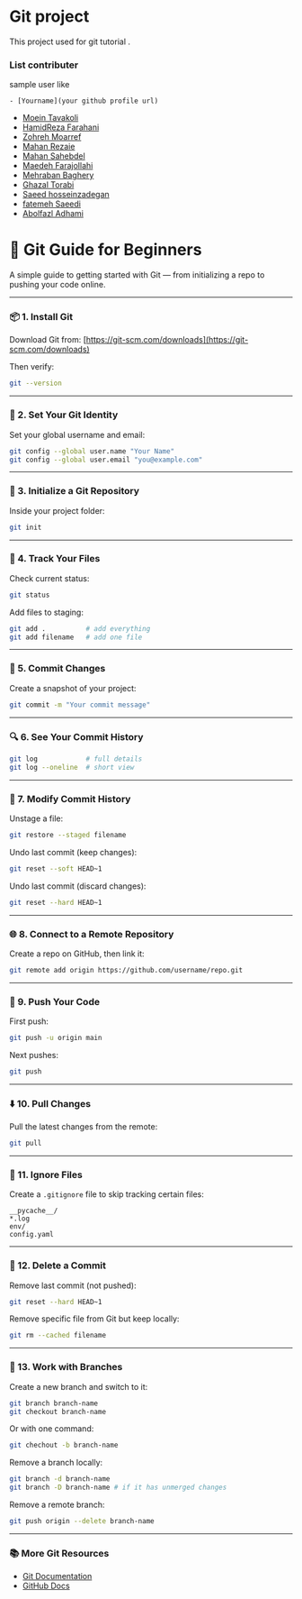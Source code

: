 # Git project 

This project used for git tutorial . 

### List contributer 

sample user like

 `- [Yourname](your github profile url)`

- [Moein Tavakoli]( https://github.com/MoeinTavakoli )
- [HamidReza Farahani]( https://github.com/hr-farahani )
- [Zohreh Moarref]( https://github.com/moarref93 )
- [ Mahan Rezaie ]( https://github.com/mahanrezaie )
- [Mahan Sahebdel](https://github.com/mahansahebdel)
- [Maedeh Farajollahi](https://github.com/MaedehFarajollahi/)
- [Mehraban Baghery](https://github.com/Mehrabanbaghery)
- [Ghazal Torabi](https://github.com/Ghazal070)
- [Saeed hosseinzadegan](https://github.com/seezdah)
- [fatemeh Saeedi](https://github.com/Fatush-Saeedi)
- [Abolfazl Adhami](https://github.com/AbolfazlAdhami)
# 🚀 Git Guide for Beginners

A simple guide to getting started with Git — from initializing a repo to pushing your code online.

---

### 📦 1. Install Git

Download Git from: [https://git-scm.com/downloads](https://git-scm.com/downloads)

Then verify:

```bash
git --version
```

---

### 🔧 2. Set Your Git Identity

Set your global username and email:

```bash
git config --global user.name "Your Name"
git config --global user.email "you@example.com"
```

---

### 📁 3. Initialize a Git Repository

Inside your project folder:

```bash
git init
```

---

### 📄 4. Track Your Files

Check current status:

```bash
git status
```

Add files to staging:

```bash
git add .          # add everything
git add filename   # add one file
```

---

### 💬 5. Commit Changes

Create a snapshot of your project:

```bash
git commit -m "Your commit message"
```

---

### 🔍 6. See Your Commit History

```bash
git log            # full details
git log --oneline  # short view
```

---

### 🔁 7. Modify Commit History

Unstage a file:

```bash
git restore --staged filename
```

Undo last commit (keep changes):

```bash
git reset --soft HEAD~1
```

Undo last commit (discard changes):

```bash
git reset --hard HEAD~1
```

---

### 🌐 8. Connect to a Remote Repository

Create a repo on GitHub, then link it:

```bash
git remote add origin https://github.com/username/repo.git
```

---

### 🚚 9. Push Your Code

First push:

```bash
git push -u origin main
```

Next pushes:

```bash
git push
```

---

### ⬇️ 10. Pull Changes

Pull the latest changes from the remote:

```bash
git pull
```

---

### 🚫 11. Ignore Files

Create a `.gitignore` file to skip tracking certain files:

```text
__pycache__/
*.log
env/
config.yaml
```

---

### 🧼 12. Delete a Commit

Remove last commit (not pushed):

```bash
git reset --hard HEAD~1
```

Remove specific file from Git but keep locally:

```bash
git rm --cached filename
```

---

### 🌿 13. Work with Branches

Create a new branch and switch to it:

```bash
git branch branch-name
git checkout branch-name
```

Or with one command:

```bash
git chechout -b branch-name
```

Remove a branch locally:

```bash
git branch -d branch-name
git branch -D branch-name # if it has unmerged changes
```

Remove a remote branch:

```bash
git push origin --delete branch-name
```

---

### 📚 More Git Resources

- [Git Documentation](https://git-scm.com/doc)
- [GitHub Docs](https://docs.github.com/en/get-started)

